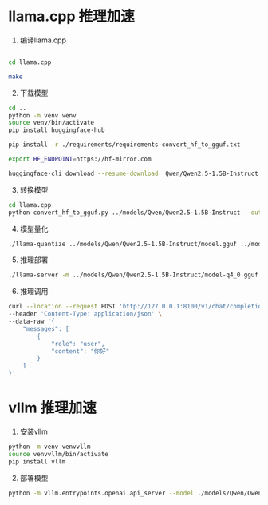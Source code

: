 # llama.cpp 推理加速

1. 编译llama.cpp

```bash

cd llama.cpp

make

```

2. 下载模型

```bash
cd ..
python -m venv venv
source venv/bin/activate
pip install huggingface-hub

pip install -r ./requirements/requirements-convert_hf_to_gguf.txt

export HF_ENDPOINT=https://hf-mirror.com

huggingface-cli download --resume-download  Qwen/Qwen2.5-1.5B-Instruct --local-dir models/Qwen/Qwen2.5-1.5B-Instruct
```

3. 转换模型

```bash
cd llama.cpp
python convert_hf_to_gguf.py ../models/Qwen/Qwen2.5-1.5B-Instruct --outfile ../models/Qwen/Qwen2.5-1.5B-Instruct/model.gguf
```

4. 模型量化

```bash
./llama-quantize ../models/Qwen/Qwen2.5-1.5B-Instruct/model.gguf ../models/Qwen/Qwen2.5-1.5B-Instruct/model-q4_0.gguf Q4_0
```

5. 推理部署

```bash
./llama-server -m ../models/Qwen/Qwen2.5-1.5B-Instruct/model-q4_0.gguf --host 0.0.0.0 --port 8100 --n-gpu-layers 999
```

6. 推理调用

```bash
curl --location --request POST 'http://127.0.0.1:8100/v1/chat/completions' \
--header 'Content-Type: application/json' \
--data-raw '{
    "messages": [
        {
            "role": "user",
            "content": "你好"
        }
    ]
}'
```

# vllm 推理加速

1. 安装vllm

```bash
python -m venv venvvllm 
source venvvllm/bin/activate
pip install vllm
```

2. 部署模型

```bash
python -m vllm.entrypoints.openai.api_server --model ./models/Qwen/Qwen2.5-1.5B-Instruct --host 0.0.0.0 --port 8100 
```
